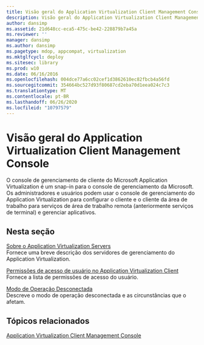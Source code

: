 ```yaml
---
title: Visão geral do Application Virtualization Client Management Console
description: Visão geral do Application Virtualization Client Management Console
author: dansimp
ms.assetid: 21d648cc-eca5-475c-be42-228879b7a45a
ms.reviewer: ''
manager: dansimp
ms.author: dansimp
ms.pagetype: mdop, appcompat, virtualization
ms.mktglfcycl: deploy
ms.sitesec: library
ms.prod: w10
ms.date: 06/16/2016
ms.openlocfilehash: 004dce77a6cc02cef1d3862610ec82fbcb4a56fd
ms.sourcegitcommit: 354664bc527d93f80687cd2eba70d1eea024c7c3
ms.translationtype: MT
ms.contentlocale: pt-BR
ms.lasthandoff: 06/26/2020
ms.locfileid: "10797579"
---
```

# Visão geral do Application Virtualization Client Management Console


O console de gerenciamento de cliente do Microsoft Application Virtualization é um snap-in para o console de gerenciamento da Microsoft. Os administradores e usuários podem usar o console de gerenciamento do Application Virtualization para configurar o cliente e o cliente da área de trabalho para serviços de área de trabalho remota (anteriormente serviços de terminal) e gerenciar aplicativos.

## Nesta seção


<a href="" id="about-application-virtualization-servers"></a>[Sobre o Application Virtualization Servers](about-application-virtualization-servers.md)  
Fornece uma breve descrição dos servidores de gerenciamento do Application Virtualization.

<a href="" id="user-access-permissions-in-application-virtualization-client"></a>[Permissões de acesso de usuário no Application Virtualization Client](user-access-permissions-in-application-virtualization-client.md)  
Fornece a lista de permissões de acesso do usuário.

<a href="" id="disconnected-operation-mode"></a>[Modo de Operação Desconectada](disconnected-operation-mode.md)  
Descreve o modo de operação desconectada e as circunstâncias que o afetam.

## Tópicos relacionados


[Application Virtualization Client Management Console](application-virtualization-client-management-console.md)

 

 





